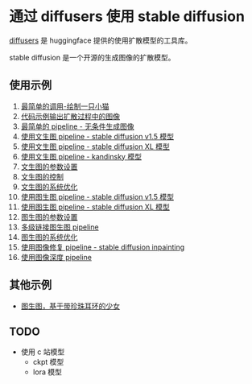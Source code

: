 # 通过 diffusers 使用 stable diffusion

[diffusers](https://huggingface.co/docs/diffusers/index) 是 huggingface 提供的使用扩散模型的工具库。

stable diffusion 是一个开源的生成图像的扩散模型。

## 使用示例

1. [最简单的调用-绘制一只小猫](./1.startup.ipynb)
2. [代码示例输出扩散过程中的图像](./2.using-diffusers.ipynb)
3. [最简单的 pipeline - 无条件生成图像](./3.pipeline-unconditional.ipynb)
4. [使用文生图 pipeline - stable diffusion v1.5 模型](./4.pipeline-text2img-sd.ipynb)
5. [使用文生图 pipeline - stable diffusion XL 模型](./5.pipeline-text2img-sdxl.ipynb)
6. [使用文生图 pipeline - kandinsky 模型](./5.2.pipeline-text2img-kandinsky.ipynb)
7. [文生图的参数设置](./6.pipeline-text2img-config.ipynb)
8. [文生图的控制](./7.text2img-control.ipynb)
9. [文生图的系统优化](./8.optimize.ipynb) 
10. [使用图生图 pipeline - stable diffusion v1.5 模型](./9.pipeline-img2img-sd.ipynb)
11. [使用图生图 pipeline - stable diffusion XL 模型](./10.pipeline-img2img-sdxl.ipynb)
12. [图生图的参数设置](./11.pipeline-img2img-config.ipynb)
13. [多级链接图生图 pipeline](./12.chained-img2img-pipeline.ipynb)
14. [图生图的系统优化](./13.optimize.ipynb)
15. [使用图像修复 pipeline - stable diffusion inpainting](./14.pipeline-inpainting.ipynb)
16. [使用图像深度 pipeline](./15.pipeline-depth2img.ipynb)

## 其他示例

- [图生图，基于带珍珠耳环的少女](./examples.dog-wearing-earring.ipynb)


## TODO

- 使用 c 站模型
    - ckpt 模型
    - lora 模型